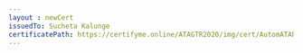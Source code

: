 ```yaml
--- 
layout : newCert 
issuedTo: Sucheta Kalunge 
certificatePath: https://certifyme.online/ATAGTR2020/img/cert/AutomATAhon/SuchetaKalunge_b4e8d.png
--- 
```

